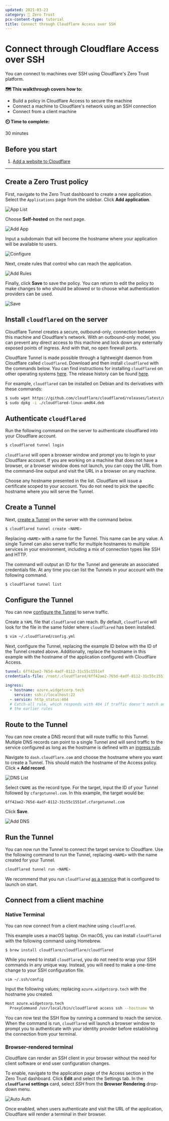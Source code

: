 ```yaml
---
updated: 2021-03-23
category: 🔐 Zero Trust
pcx-content-type: tutorial
title: Connect through Cloudflare Access over SSH
---
```


# Connect through Cloudflare Access over SSH

You can connect to machines over SSH using Cloudflare's Zero Trust platform.

**🗺️ This walkthrough covers how to:**

- Build a policy in Cloudflare Access to secure the machine
- Connect a machine to Cloudflare's network using an SSH connection
- Connect from a client machine

**⏲️ Time to complete:**

30 minutes

## Before you start

1.  [Add a website to Cloudflare](/fundamentals/get-started/setup/add-site/)

---

## Create a Zero Trust policy

First, navigate to the Zero Trust dashboard to create a new application. Select the `Applications` page from the sidebar. Click **Add application**.

![App List](/cloudflare-one/static/zero-trust-security/ssh/app-list.png)

Choose **Self-hosted** on the next page.

![Add App](/cloudflare-one/static/zero-trust-security/ssh/add-app.png)

Input a subdomain that will become the hostname where your application will be available to users.

![Configure](/cloudflare-one/static/zero-trust-security/ssh/configure-app.png)

Next, create rules that control who can reach the application.

![Add Rules](/cloudflare-one/static/zero-trust-security/ssh/app-rules.png)

Finally, click **Save** to save the policy. You can return to edit the policy to make changes to who should be allowed or to choose what authentication providers can be used.

![Save](/cloudflare-one/static/zero-trust-security/ssh/save-app.png)

## Install `cloudflared` on the server

Cloudflare Tunnel creates a secure, outbound-only, connection between this machine and Cloudflare's network. With an outbound-only model, you can prevent any direct access to this machine and lock down any externally exposed points of ingress. And with that, no open firewall ports.

Cloudflare Tunnel is made possible through a lightweight daemon from Cloudflare called `cloudflared`. Download and then install `cloudflared` with the commands below. You can find instructions for installing `cloudflared` on other operating systems [here](/cloudflare-one/connections/connect-apps/install-and-setup/installation/). The release history can be found [here](https://github.com/cloudflare/cloudflared/releases).

For example, `cloudflared` can be installed on Debian and its derivatives with these commands:

```sh
$ sudo wget https://github.com/cloudflare/cloudflared/releases/latest/download/cloudflared-linux-amd64.deb
$ sudo dpkg -i ./cloudflared-linux-amd64.deb
```

## Authenticate `cloudflared`

Run the following command on the server to authenticate cloudflared into your Cloudflare account.

```sh
$ cloudflared tunnel login
```

`cloudflared` will open a browser window and prompt you to login to your Cloudflare account. If you are working on a machine that does not have a browser, or a browser window does not launch, you can copy the URL from the command-line output and visit the URL in a browser on any machine.

Choose any hostname presented in the list. Cloudflare will issue a certificate scoped to your account. You do not need to pick the specific hostname where you will serve the Tunnel.

## Create a Tunnel

Next, [create a Tunnel](/cloudflare-one/connections/connect-apps/create-tunnel/) on the server with the command below.

```sh
$ cloudflared tunnel create <NAME>
```

Replacing `<NAME>` with a name for the Tunnel. This name can be any value. A single Tunnel can also serve traffic for multiple hostnames to multiple services in your environment, including a mix of connection types like SSH and HTTP.

The command will output an ID for the Tunnel and generate an associated credentials file. At any time you can list the Tunnels in your account with the following command.

```sh
$ cloudflared tunnel list
```

## Configure the Tunnel

You can now [configure the Tunnel](/cloudflare-one/connections/connect-apps/configuration/) to serve traffic.

Create a `YAML` file that `cloudflared` can reach. By default, `cloudflared` will look for the file in the same folder where `cloudflared` has been installed.

```sh
$ vim ~/.cloudflared/config.yml
```

Next, configure the Tunnel, replacing the example ID below with the ID of the Tunnel created above. Additionally, replace the hostname in this example with the hostname of the application configured with Cloudflare Access.

```yaml
tunnel: 6ff42ae2-765d-4adf-8112-31c55c1551ef
credentials-file: /root/.cloudflared/6ff42ae2-765d-4adf-8112-31c55c1551ef.json

ingress:
  - hostname: azure.widgetcorp.tech
    service: ssh://localhost:22
  - service: http_status:404
  # Catch-all rule, which responds with 404 if traffic doesn't match any of
  # the earlier rules
```

## Route to the Tunnel

You can now create a DNS record that will route traffic to this Tunnel. Multiple DNS records can point to a single Tunnel and will send traffic to the service configured as long as the hostname is defined with an [ingress rule](/cloudflare-one/connections/connect-apps/configuration/local-management/ingress/).

Navigate to `dash.cloudflare.com` and choose the hostname where you want to create a Tunnel. This should match the hostname of the Access policy. Click **+ Add record**.

![DNS List](/cloudflare-one/static/zero-trust-security/ssh/dns-list.png)

Select `CNAME` as the record type. For the target, input the ID of your Tunnel followed by `cfargotunnel.com`. In this example, the target would be:

`6ff42ae2-765d-4adf-8112-31c55c1551ef.cfargotunnel.com`

Click **Save**.

![Add DNS](/cloudflare-one/static/zero-trust-security/ssh/add-dns.png)

## Run the Tunnel

You can now run the Tunnel to connect the target service to Cloudflare. Use the following command to run the Tunnel, replacing `<NAME>` with the name created for your Tunnel.

```sh
cloudflared tunnel run <NAME>
```

We recommend that you run `cloudflared` [as a service](/cloudflare-one/connections/connect-apps/run-tunnel/as-a-service/) that is configured to launch on start.

## Connect from a client machine

### Native Terminal

You can now connect from a client machine using `cloudflared`.

This example uses a macOS laptop. On macOS, you can install `cloudflared` with the following command using Homebrew.

    $ brew install cloudflare/cloudflare/cloudflared

While you need to install `cloudflared`, you do not need to wrap your SSH commands in any unique way. Instead, you will need to make a one-time change to your SSH configuration file.

```bash
vim ~/.ssh/config
```

Input the following values; replacing `azure.widgetcorp.tech` with the hostname you created.

```bash
Host azure.widgetcorp.tech
  ProxyCommand /usr/local/bin/cloudflared access ssh --hostname %h
```

You can now test the SSH flow by running a command to reach the service. When the command is run, `cloudflared` will launch a browser window to prompt you to authenticate with your identity provider before establishing the connection from your terminal.

### Browser-rendered terminal

Cloudflare can render an SSH client in your browser without the need for client software or end user configuration changes.

To enable, navigate to the application page of the Access section in the Zero Trust dashboard. Click **Edit** and select the Settings tab. In the **`cloudflared` settings** card, select _SSH_ from the **Browser Rendering** drop-down menu.

![Auto Auth](/cloudflare-one/static/documentation/applications/ssh-browser-rendering.png)

Once enabled, when users authenticate and visit the URL of the application, Cloudflare will render a terminal in their browser.
